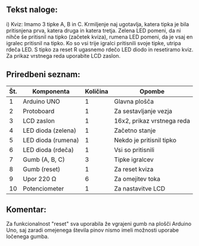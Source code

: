 ## Tekst naloge:

i) Kviz: Imamo 3 tipke A, B in C. Krmiljenje naj ugotavlja, katera tipka je bila pritisnjena prva, katera druga in katera tretja. Zelena LED pomeni, da ni nihče še pritisnil na tipko (začetek kviza), rumena LED pomeni, da je vsaj en igralec pritisnil na tipko. Ko so vsi trije igralci pritisnili svoje tipke, utripa rdeča LED. S tipko za reset R ugasnemo rdečo LED diodo in resetiramo kviz. Za prikaz vrstnega reda uporabite LCD zaslon.


## Priredbeni seznam:

| Št. | Komponenta       | Količina | Opombe                     |
|-----|------------------|----------|----------------------------|
| 1   | Arduino UNO      | 1        | Glavna plošča              |
| 2   | Protoboard       | 1        | Za sestavljanje vezja      |
| 3   | LCD zaslon       | 1        | 16x2, prikaz vrstnega reda |
| 4   | LED dioda (zelena) | 1      | Začetno stanje             |
| 5   | LED dioda (rumena) | 1      | Nekdo je pritisnil tipko   |
| 6   | LED dioda (rdeča) | 1       | Vsi so pritisnili          |
| 7   | Gumb (A, B, C)    | 3        | Tipke igralcev             |
| 8   | Gumb (reset)      | 1        | Za reset kviza             |
| 9   | Upor 220 Ω        | 6        | Za omejitev toka           |
|10   | Potenciometer     | 1        | Za nastavitve LCD          |


## Komentar:
Za funkcionalnost "reset" sva uporabila že vgrajeni gumb na plošči Arduino Uno, saj zaradi omejenega števila pinov nismo imeli možnosti uporabe ločenega gumba.
